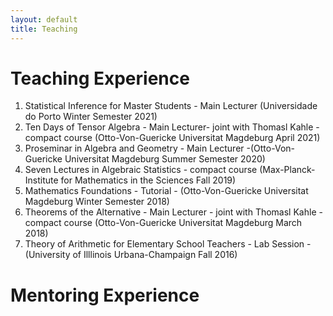 ```yaml
---
layout: default
title: Teaching
---
```


# Teaching Experience

1. Statistical Inference for Master Students - Main Lecturer (Universidade do Porto Winter Semester 2021)
1. Ten Days of Tensor Algebra - Main Lecturer- joint with Thomasl Kahle - compact course (Otto-Von-Guericke Universitat Magdeburg  April 2021)
1. Proseminar in Algebra and Geometry - Main Lecturer -(Otto-Von-Guericke Universitat Magdeburg  Summer Semester 2020)
1. Seven Lectures in Algebraic Statistics - compact course (Max-Planck-Institute for Mathematics in the Sciences Fall 2019)
1. Mathematics Foundations - Tutorial - (Otto-Von-Guericke Universitat Magdeburg  Winter  Semester 2018)
1. Theorems of the Alternative - Main Lecturer - joint with Thomasl Kahle - compact course (Otto-Von-Guericke Universitat Magdeburg  March 2018)
1. Theory of Arithmetic for Elementary School Teachers - Lab Session - (University of Illlinois Urbana-Champaign Fall 2016)

# Mentoring Experience